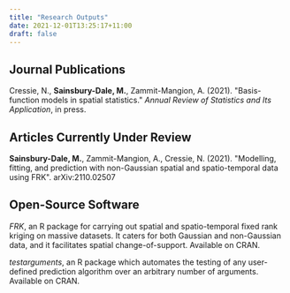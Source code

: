 ```yaml
---
title: "Research Outputs"
date: 2021-12-01T13:25:17+11:00
draft: false
---
```


## Journal Publications

Cressie, N., **Sainsbury-Dale, M.**,  Zammit-Mangion, A. (2021). "Basis-function models in spatial statistics." *Annual Review of Statistics and Its Application*, in press.

## Articles Currently Under Review

**Sainsbury-Dale, M.**, Zammit-Mangion, A., Cressie, N. (2021). "Modelling, fitting, and prediction with non-Gaussian spatial and spatio-temporal data using FRK". arXiv:2110.02507

## Open-Source Software

*FRK*, an R package for carrying out spatial and spatio-temporal fixed rank kriging on massive datasets. It caters for both Gaussian and non-Gaussian data, and it facilitates spatial change-of-support.  Available on CRAN.

*testarguments*, an R package which automates the testing of any user-defined prediction algorithm over an arbitrary number of arguments. Available on CRAN.
